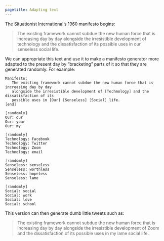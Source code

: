 ```yaml
---
pagetitle: Adapting text
---
```

The Situationist International’s 1960 manifesto begins:

> The existing framework cannot subdue the new human force that is increasing day by day alongside the irresistible development of technology
> and the dissatisfaction of its possible uses in our senseless social life.

We can appropriate this text and use it to make a manifesto generator more adapted to the present day by “bracketing” parts of it so that they are generated randomly.  For example:
```step
Manifesto:
   The existing framework cannot subdue the new human force that is increasing day by day
   alongside the irresistible development of [Technology] and the dissatisfaction of its
   possible uses in [Our] [Senseless] [Social] life.
[end]

[randomly]
Our: our
Our: your
Our: my

[randomly]
Technology: Facebook
Technology: Twitter
Technology: Zoom
Technology: email

[randomly]
Senseless: senseless
Senseless: worthless
Senseless: hopeless
Senseless: lame

[randomly]
Social: social
Social: work
Social: love
Social: school
```
This version can then generate dumb little tweets such as:
> The existing framework cannot subdue the new human force that is increasing day by day alongside the irresistible development
> of Zoom and the dissatisfaction of its possible uses in my lame social life.